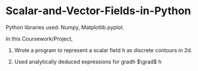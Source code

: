 # Scalar-and-Vector-Fields-in-Python

Python libraries used: Numpy, Matplotlib.pyplot.

In this Coursework/Project,

1) Wrote a program to represent a scalar field $h$ as discrete contours in 2d.

2) Used analytically deduced expressions for gradh $\grad$ h


